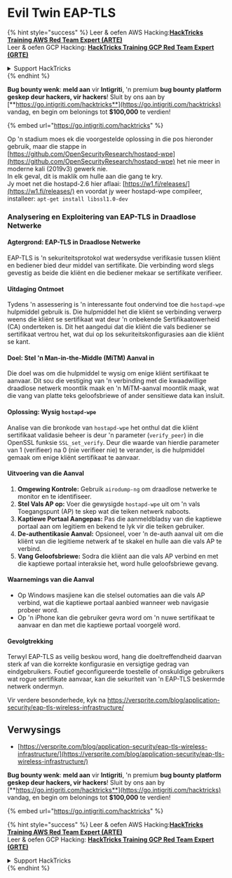 # Evil Twin EAP-TLS

{% hint style="success" %}
Leer & oefen AWS Hacking:<img src="/.gitbook/assets/arte.png" alt="" data-size="line">[**HackTricks Training AWS Red Team Expert (ARTE)**](https://training.hacktricks.xyz/courses/arte)<img src="/.gitbook/assets/arte.png" alt="" data-size="line">\
Leer & oefen GCP Hacking: <img src="/.gitbook/assets/grte.png" alt="" data-size="line">[**HackTricks Training GCP Red Team Expert (GRTE)**<img src="/.gitbook/assets/grte.png" alt="" data-size="line">](https://training.hacktricks.xyz/courses/grte)

<details>

<summary>Support HackTricks</summary>

* Kyk na die [**subskripsie planne**](https://github.com/sponsors/carlospolop)!
* **Sluit aan by die** 💬 [**Discord groep**](https://discord.gg/hRep4RUj7f) of die [**telegram groep**](https://t.me/peass) of **volg** ons op **Twitter** 🐦 [**@hacktricks\_live**](https://twitter.com/hacktricks\_live)**.**
* **Deel hacking truuks deur PRs in te dien na die** [**HackTricks**](https://github.com/carlospolop/hacktricks) en [**HackTricks Cloud**](https://github.com/carlospolop/hacktricks-cloud) github repos.

</details>
{% endhint %}

<img src="../../.gitbook/assets/i3.png" alt="" data-size="original">\
**Bug bounty wenk**: **meld aan** vir **Intigriti**, 'n premium **bug bounty platform geskep deur hackers, vir hackers**! Sluit by ons aan by [**https://go.intigriti.com/hacktricks**](https://go.intigriti.com/hacktricks) vandag, en begin om belonings tot **$100,000** te verdien!

{% embed url="https://go.intigriti.com/hacktricks" %}

Op 'n stadium moes ek die voorgestelde oplossing in die pos hieronder gebruik, maar die stappe in [https://github.com/OpenSecurityResearch/hostapd-wpe](https://github.com/OpenSecurityResearch/hostapd-wpe) het nie meer in moderne kali (2019v3) gewerk nie.\
In elk geval, dit is maklik om hulle aan die gang te kry.\
Jy moet net die hostapd-2.6 hier aflaai: [https://w1.fi/releases/](https://w1.fi/releases/) en voordat jy weer hostapd-wpe compileer, installeer: `apt-get install libssl1.0-dev`

### Analysering en Exploitering van EAP-TLS in Draadlose Netwerke

#### Agtergrond: EAP-TLS in Draadlose Netwerke
EAP-TLS is 'n sekuriteitsprotokol wat wedersydse verifikasie tussen kliënt en bediener bied deur middel van sertifikate. Die verbinding word slegs gevestig as beide die kliënt en die bediener mekaar se sertifikate verifieer.

#### Uitdaging Ontmoet
Tydens 'n assessering is 'n interessante fout ondervind toe die `hostapd-wpe` hulpmiddel gebruik is. Die hulpmiddel het die kliënt se verbinding verwerp weens die kliënt se sertifikaat wat deur 'n onbekende Sertifikaatowerheid (CA) onderteken is. Dit het aangedui dat die kliënt die vals bediener se sertifikaat vertrou het, wat dui op los sekuriteitskonfigurasies aan die kliënt se kant.

#### Doel: Stel 'n Man-in-the-Middle (MiTM) Aanval in
Die doel was om die hulpmiddel te wysig om enige kliënt sertifikaat te aanvaar. Dit sou die vestiging van 'n verbinding met die kwaadwillige draadlose netwerk moontlik maak en 'n MiTM-aanval moontlik maak, wat die vang van platte teks geloofsbriewe of ander sensitiewe data kan insluit.

#### Oplossing: Wysig `hostapd-wpe`
Analise van die bronkode van `hostapd-wpe` het onthul dat die kliënt sertifikaat validasie beheer is deur 'n parameter (`verify_peer`) in die OpenSSL funksie `SSL_set_verify`. Deur die waarde van hierdie parameter van 1 (verifieer) na 0 (nie verifieer nie) te verander, is die hulpmiddel gemaak om enige kliënt sertifikaat te aanvaar.

#### Uitvoering van die Aanval
1. **Omgewing Kontrole:** Gebruik `airodump-ng` om draadlose netwerke te monitor en te identifiseer.
2. **Stel Vals AP op:** Voer die gewysigde `hostapd-wpe` uit om 'n vals Toegangspunt (AP) te skep wat die teiken netwerk naboots.
3. **Kaptiewe Portaal Aangepas:** Pas die aanmeldbladsy van die kaptiewe portaal aan om legitiem en bekend te lyk vir die teiken gebruiker.
4. **De-authentikasie Aanval:** Opsioneel, voer 'n de-auth aanval uit om die kliënt van die legitieme netwerk af te skakel en hulle aan die vals AP te verbind.
5. **Vang Geloofsbriewe:** Sodra die kliënt aan die vals AP verbind en met die kaptiewe portaal interaksie het, word hulle geloofsbriewe gevang.

#### Waarnemings van die Aanval
- Op Windows masjiene kan die stelsel outomaties aan die vals AP verbind, wat die kaptiewe portaal aanbied wanneer web navigasie probeer word.
- Op 'n iPhone kan die gebruiker gevra word om 'n nuwe sertifikaat te aanvaar en dan met die kaptiewe portaal voorgelê word.

#### Gevolgtrekking
Terwyl EAP-TLS as veilig beskou word, hang die doeltreffendheid daarvan sterk af van die korrekte konfigurasie en versigtige gedrag van eindgebruikers. Foutief geconfigureerde toestelle of onskuldige gebruikers wat rogue sertifikate aanvaar, kan die sekuriteit van 'n EAP-TLS beskermde netwerk ondermyn.

Vir verdere besonderhede, kyk na https://versprite.com/blog/application-security/eap-tls-wireless-infrastructure/

## Verwysings
* [https://versprite.com/blog/application-security/eap-tls-wireless-infrastructure/](https://versprite.com/blog/application-security/eap-tls-wireless-infrastructure/)

<img src="../../.gitbook/assets/i3.png" alt="" data-size="original">\
**Bug bounty wenk**: **meld aan** vir **Intigriti**, 'n premium **bug bounty platform geskep deur hackers, vir hackers**! Sluit by ons aan by [**https://go.intigriti.com/hacktricks**](https://go.intigriti.com/hacktricks) vandag, en begin om belonings tot **$100,000** te verdien!

{% embed url="https://go.intigriti.com/hacktricks" %}

{% hint style="success" %}
Leer & oefen AWS Hacking:<img src="/.gitbook/assets/arte.png" alt="" data-size="line">[**HackTricks Training AWS Red Team Expert (ARTE)**](https://training.hacktricks.xyz/courses/arte)<img src="/.gitbook/assets/arte.png" alt="" data-size="line">\
Leer & oefen GCP Hacking: <img src="/.gitbook/assets/grte.png" alt="" data-size="line">[**HackTricks Training GCP Red Team Expert (GRTE)**<img src="/.gitbook/assets/grte.png" alt="" data-size="line">](https://training.hacktricks.xyz/courses/grte)

<details>

<summary>Support HackTricks</summary>

* Kyk na die [**subskripsie planne**](https://github.com/sponsors/carlospolop)!
* **Sluit aan by die** 💬 [**Discord groep**](https://discord.gg/hRep4RUj7f) of die [**telegram groep**](https://t.me/peass) of **volg** ons op **Twitter** 🐦 [**@hacktricks\_live**](https://twitter.com/hacktricks\_live)**.**
* **Deel hacking truuks deur PRs in te dien na die** [**HackTricks**](https://github.com/carlospolop/hacktricks) en [**HackTricks Cloud**](https://github.com/carlospolop/hacktricks-cloud) github repos.

</details>
{% endhint %}
